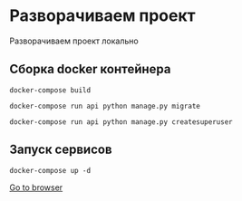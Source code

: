 # Разворачиваем проект

Разворачиваем проект локально

## Сборка docker контейнера

```docker-compose build```

```docker-compose run api python manage.py migrate```

```docker-compose run api python manage.py createsuperuser```
## Запуск сервисов
```docker-compose up -d```
 
 
[Go to browser](http://localhost:8000/)